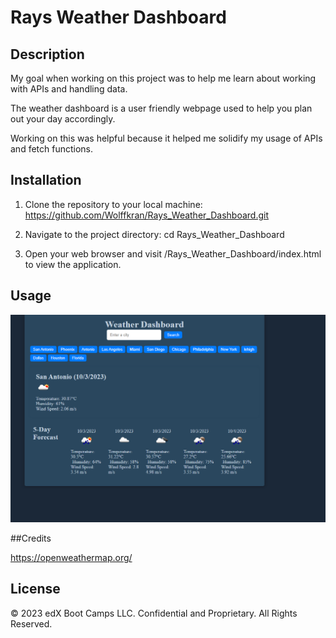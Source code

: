 # Rays Weather Dashboard

## Description

My goal when working on this project was to help me learn about working with APIs and handling data.

The weather dashboard is a user friendly webpage used to help you plan out your day accordingly. 

Working on this was helpful because it helped me solidify my usage of APIs and fetch functions.

## Installation

1. Clone the repository to your local machine: https://github.com/Wolffkran/Rays_Weather_Dashboard.git

2. Navigate to the project directory: cd Rays_Weather_Dashboard

3. Open your web browser and visit /Rays_Weather_Dashboard/index.html to view the application.


## Usage

![A user obtains information on weather](Assets/Images/image.png)

##Credits

https://openweathermap.org/

## License

© 2023 edX Boot Camps LLC. Confidential and Proprietary. All Rights Reserved.
